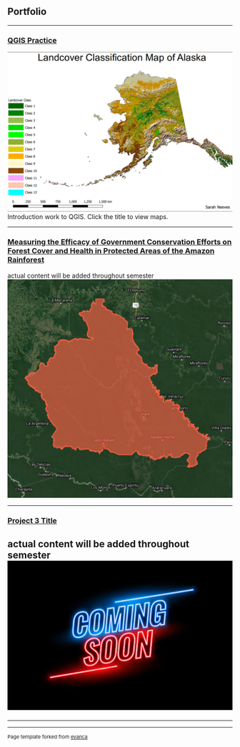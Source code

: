 ## Portfolio

---
### [QGIS Practice](/pro/)
[<img src="pro/alaska.png?raw=true"/>](/pro/)
Introduction work to QGIS. Click the title to view maps.


---
### [Measuring the Efficacy of Government Conservation Efforts on Forest Cover and Health in Protected Areas of the Amazon Rainforest](/381Project/)
actual content will be added throughout semester
[<img src="381Project/sdc.png?raw=true"/>](/381Project/)


---
### [Project 3 Title](/images/comingsoon.jpg)
actual content will be added throughout semester
<img src="images/comingsoon.jpg?raw=true"/>
---


---




---
<p style="font-size:11px">Page template forked from <a href="https://github.com/evanca/quick-portfolio">evanca</a></p>
<!-- Remove above link if you don't want to attibute -->

